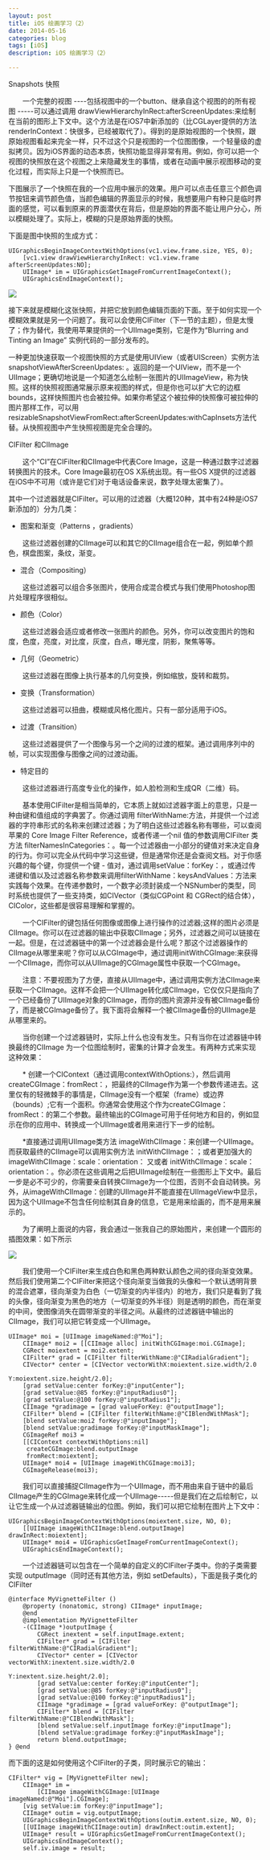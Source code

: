 ```yaml
---
layout: post
title: iOS 绘画学习（2）
date: 2014-05-16
categories: blog
tags: [iOS]
description: iOS 绘画学习（2）

---
```


Snapshots 快照

　　一个完整的视图 ----包括视图中的一个button、继承自这个视图的的所有视图 -----可以通过调用 drawViewHierarchyInRect:afterScreenUpdates:来绘制在当前的图形上下文中。这个方法是在iOS7中新添加的（比CGLayer提供的方法 renderInContext：快很多，已经被取代了）。得到的是原始视图的一个快照，跟原始视图看起来完全一样，只不过这个只是视图的一个位图图像，一个轻量级的虚拟拷贝。因为iOS界面的动态本质，快照功能显得非常有用。例如，你可以把一个视图的快照放在这个视图之上来隐藏发生的事情，或者在动画中展示视图移动的变化过程，而实际上只是一个快照而已。

下图展示了一个快照在我的一个应用中展示的效果。用户可以点击任意三个颜色调节按钮来调节颜色值，当颜色编辑的界面显示的时候，我想要用户有种只是临时界面的感觉，可以看到原来的界面潜伏在背后，但是原始的界面不能让用户分心，所以模糊处理了。实际上，模糊的只是原始界面的快照。

下面是图中快照的生成方式：

```
UIGraphicsBeginImageContextWithOptions(vc1.view.frame.size, YES, 0);
    [vc1.view drawViewHierarchyInRect: vc1.view.frame afterScreenUpdates:NO];
    UIImage* im = UIGraphicsGetImageFromCurrentImageContext();
    UIGraphicsEndImageContext();
```

![](http://images.cnitblog.com/i/406864/201405/161555434537059.png)

接下来就是模糊化这张快照，并把它放到颜色编辑页面的下面。至于如何实现一个模糊效果就是另一个问题了。我可以会使用CIFilter（下一节的主题），但是太慢了；作为替代，我使用苹果提供的一个UIImage类别，它是作为“Blurring and Tinting an Image” 实例代码的一部分发布的。

一种更加快速获取一个视图快照的方式是使用UIView（或者UIScreen）实例方法 snapshotViewAfterScreenUpdates: 。返回的是一个UIView，而不是一个UIImage；更确切地说是一个知道怎么绘制一张图片的UIImageView，称为快照。这样的快照视图通常展示原来视图的样式，但是你也可以扩大它的边框bounds，这样快照图片也会被拉伸。如果你希望这个被拉伸的快照像可被拉伸的图片那样工作，可以用resizableSnapshotViewFromRect:afterScreenUpdates:withCapInsets方法代替。从快照视图中产生快照视图是完全合理的。

 

CIFilter 和CIImage

　　这个“CI”在CIFilter和CIImage中代表Core Image，这是一种通过数字过滤器转换图片的技术。Core Image最初在OS X系统出现。有一些OS X提供的过滤器在iOS中不可用（或许是它们对于电话设备来说，数字处理太密集了）。

其中一个过滤器就是CIFilter。可以用的过滤器（大概120种，其中有24种是iOS7新添加的）分为几类：

* 图案和渐变（Patterns ，gradients）

　　这些过滤器创建的CIImage可以和其它的CIImage组合在一起，例如单个颜色，棋盘图案，条纹，渐变。

* 混合（Compositing）

　　这些过滤器可以组合多张图片，使用合成混合模式与我们使用Photoshop图片处理程序很相似。

* 颜色（Color）

　　这些过滤器会适应或者修改一张图片的颜色。另外，你可以改变图片的饱和度，色度，亮度，对比度，灰度，白点，曝光度，阴影，聚焦等等。

* 几何（Geometric）

　　这些过滤器在图像上执行基本的几何变换，例如缩放，旋转和裁剪。

* 变换（Transformation）

　　这些过滤器可以扭曲，模糊或风格化图片。只有一部分适用于iOS。

* 过渡（Transition）

　　这些过滤器提供了一个图像与另一个之间的过渡的框架。通过调用序列中的帧，可以实现图像与图像之间的过渡动画。

* 特定目的

　　这些过滤器进行高度专业化的操作，如人脸检测和生成QR（二维）码。

 

　　基本使用CIFilter是相当简单的，它本质上就如过滤器字面上的意思，只是一种由键和值组成的字典罢了。你通过调用 filterWithName:方法，并提供一个过滤器的字符串形式的名称来创建过滤器；为了明白这些过滤器名称有哪些，可以查阅苹果的 Core Image Filter Reference，或者传递一个nil 值的参数调用CIFilter 类方法 filterNamesInCategories：。每一个过滤器由一小部分的键值对来决定自身的行为。你可以完全从代码中学习这些键，但是通常你还是会查阅文档。对于你感兴趣的每个键，你提供一个键 - 值对，通过调用setValue：forKey：，或通过传递键和值以及过滤器名称参数来调用filterWithName：keysAndValues​​：方法来实践每个效果。在传递参数时，一个数字必须封装成一个NSNumber的类型，同时系统也提供了一些支持类，如CIVector（类似CGPoint 和 CGRect的结合体），CIColor，这些都是很容易理解和掌握的。

　　一个CIFilter的键包括任何图像或图像上进行操作的过滤器;这样的图片必须是CIImage。你可以在过滤器的输出中获取CIImage；另外，过滤器之间可以链接在一起。但是，在过滤器链中的第一个过滤器会是什么呢？那这个过滤器操作的CIImage从哪里来呢？你可以从CGImage中，通过调用initWithCGImage:来获得一个CIImage，而你可以从UIImage的CGImage属性中获取一个CGImage。

　　注意：不要视图为了方便，直接从UIImage中，通过调用实例方法CIImage来获取一个CIImage。这样不会把一个UIImage转化成CIImage，它仅仅只是指向了一个已经备份了UIImage对象的CIImage，而你的图片资源并没有被CIImage备份了，而是被CGImage备份了。我下面将会解释一个被CIImage备份的UIImage是从哪里来的。

 

　　当你创建一个过滤器链时，实际上什么也没有发生。只有当你在过滤器链中转换最终的CIImage 为一个位图绘制时，密集的计算才会发生。有两种方式来实现这种效果：

　　* 创建一个CIContext（通过调用contextWithOptions:），然后调用createCGImage：fromRect：，把最终的CIImage作为第一个参数传递进去。这里仅有的轻微棘手的事情是，CIImage没有一个框架（frame）或边界（bounds）;它有一个面积。你通常会使用这个作为createCGImage：fromRect：的第二个参数。最终输出的CGImage可用于任何地方和目的，例如显示在你的应用中、转换成一个UIImage或者用来进行下一步的绘制。

　　*直接通过调用UIImage类方法 imageWithCIImage：来创建一个UIImage。而获取最终的CIImage可以调用实例方法 initWithCIImage：；或者更加强大的 imageWithCIImage：scale：orientation： 又或者 initWithCIImage：scale：orientation：。你必须在这些调用之后把UIImage绘制在一些图形上下文中。最后一步是必不可少的，你需要亲自转换CIImage为一个位图，否则不会自动转换。另外，从imageWithCIImage：创建的UIImage并不能直接在UIImageView中显示，因为这个UIImage不包含任何绘制其自身的信息，它是用来绘画的，而不是用来展示的。

 　　为了阐明上面说的内容，我会通过一张我自己的原始图片，来创建一个圆形的插图效果：如下所示

![](http://images.cnitblog.com/i/406864/201405/170012141098673.png)

　　我们使用一个CIFilter来生成白色和黑色两种默认颜色之间的径向渐变效果。然后我们使用第二个CIFilter来把这个径向渐变当做我的头像和一个默认透明背景的混合遮罩，径向渐变为白色（一切渐变的内半径内）的地方，我们只是看到了我的头像，径向渐变为黑色的地方（一切渐变的外半径）则是透明的颜色，而在渐变的中间，使图像消失在圆带渐变的半径之间。从最终的过滤器链中输出的CIImage，我们可以把它转变成一个UIImage。

```
UIImage* moi = [UIImage imageNamed:@"Moi"];
    CIImage* moi2 = [[CIImage alloc] initWithCGImage:moi.CGImage];
    CGRect moiextent = moi2.extent;
    CIFilter* grad = [CIFilter filterWithName:@"CIRadialGradient"];
    CIVector* center = [CIVector vectorWithX:moiextent.size.width/2.0
                                           Y:moiextent.size.height/2.0];
    [grad setValue:center forKey:@"inputCenter"];
    [grad setValue:@85 forKey:@"inputRadius0"];
    [grad setValue:@100 forKey:@"inputRadius1"];
    CIImage *gradimage = [grad valueForKey: @"outputImage"];
    CIFilter* blend = [CIFilter filterWithName:@"CIBlendWithMask"];
    [blend setValue:moi2 forKey:@"inputImage"];
    [blend setValue:gradimage forKey:@"inputMaskImage"];
    CGImageRef moi3 =
    [[CIContext contextWithOptions:nil]
     createCGImage:blend.outputImage
     fromRect:moiextent];
    UIImage* moi4 = [UIImage imageWithCGImage:moi3];
    CGImageRelease(moi3);
```

　　我们可以直接捕捉CIImage作为一个UIImage，而不用由来自于链中的最后CIImage产生的CGImage来转化成一个UIImage-----但是我们在之后绘制它，以让它生成一个从过滤器链输出的位图。例如，我们可以把它绘制在图片上下文中：

```
UIGraphicsBeginImageContextWithOptions(moiextent.size, NO, 0);
    [[UIImage imageWithCIImage:blend.outputImage] drawInRect:moiextent];
    UIImage* moi4 = UIGraphicsGetImageFromCurrentImageContext();
    UIGraphicsEndImageContext();
```

　　一个过滤器链可以包含在一个简单的自定义的CIFilter子类中。你的子类需要实现 outputImage（同时还有其他方法，例如 setDefaults），下面是我子类化的CIFilter

```
@interface MyVignetteFilter ()
    @property (nonatomic, strong) CIImage* inputImage;
    @end
    @implementation MyVignetteFilter
    -(CIImage *)outputImage {
        CGRect inextent = self.inputImage.extent;
        CIFilter* grad = [CIFilter filterWithName:@"CIRadialGradient"];
        CIVector* center = [CIVector vectorWithX:inextent.size.width/2.0
                                               Y:inextent.size.height/2.0];
        [grad setValue:center forKey:@"inputCenter"];
        [grad setValue:@85 forKey:@"inputRadius0"];
        [grad setValue:@100 forKey:@"inputRadius1"];
        CIImage *gradimage = [grad valueForKey: @"outputImage"];
        CIFilter* blend = [CIFilter filterWithName:@"CIBlendWithMask"];
        [blend setValue:self.inputImage forKey:@"inputImage"];
        [blend setValue:gradimage forKey:@"inputMaskImage"];
        return blend.outputImage;
} @end
```

而下面的这是如何使用这个CIFilter的子类，同时展示它的输出：

```
CIFilter* vig = [MyVignetteFilter new];
    CIImage* im =
        [CIImage imageWithCGImage:[UIImage imageNamed:@"Moi"].CGImage];
    [vig setValue:im forKey:@"inputImage"];
    CIImage* outim = vig.outputImage;
    UIGraphicsBeginImageContextWithOptions(outim.extent.size, NO, 0);
    [[UIImage imageWithCIImage:outim] drawInRect:outim.extent];
    UIImage* result = UIGraphicsGetImageFromCurrentImageContext();
    UIGraphicsEndImageContext();
    self.iv.image = result;
```